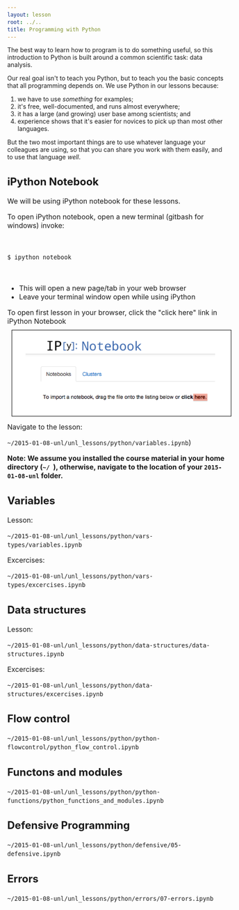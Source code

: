 ```yaml
---
layout: lesson
root: ../..
title: Programming with Python
---
```

The best way to learn how to program is to do something useful,
so this introduction to Python is built around a common scientific task:
data analysis.

Our real goal isn't to teach you Python,
but to teach you the basic concepts that all programming depends on.
We use Python in our lessons because:

1.  we have to use *something* for examples;
2.  it's free, well-documented, and runs almost everywhere;
3.  it has a large (and growing) user base among scientists; and
4.  experience shows that it's easier for novices to pick up than most other languages.

But the two most important things are
to use whatever language your colleagues are using,
so that you can share you work with them easily,
and to use that language *well*.

<div style="font-size:medium">
<h2>iPython Notebook</h2>
We will be using iPython notebook for these lessons.
<p>To open iPython notebook, open a new terminal (gitbash for windows) invoke:</p>
<br>
<p><code>$ ipython notebook</code></p>
<br>
<ul>
<li>This will open a new page/tab in your web browser</li>
<li>Leave your terminal window open while using iPython</li>
</ul>

To open first lesson in your browser, click the "click here" link in iPython Notebook <br>
<img src="ipython_link.png" style="border:1px solid black;width:600px;margin:10px" />
<br clear="all" />
Navigate to the lesson:
<p><code>~/2015-01-08-unl/unl_lessons/python/variables.ipynb</code>)</p>

<b>Note: We assume you installed the course material in your home directory (<code>~/ </code>),
otherwise, navigate to the location of your <code>2015-01-08-unl</code> folder.</b>

<h2>Variables</h2>
Lesson:
<p><code>~/2015-01-08-unl/unl_lessons/python/vars-types/variables.ipynb</code></p>
Excercises:
<p><code>~/2015-01-08-unl/unl_lessons/python/vars-types/excercises.ipynb </code></p>

<h2>Data structures</h2>
Lesson:
<p><code>~/2015-01-08-unl/unl_lessons/python/data-structures/data-structures.ipynb</code></p>
Excercises:
<p><code>~/2015-01-08-unl/unl_lessons/python/data-structures/excercises.ipynb </code> </p>

<h2>Flow control</h2>
<p><code>~/2015-01-08-unl/unl_lessons/python/python-flowcontrol/python_flow_control.ipynb</code></p>

<h2>Functons and modules</h2>
<p><code>~/2015-01-08-unl/unl_lessons/python/python-functions/python_functions_and_modules.ipynb</code></p>

<h2>Defensive Programming</h2>
<p><code>~/2015-01-08-unl/unl_lessons/python/defensive/05-defensive.ipynb</code></p>

<h2>Errors</h2>
<p><code>~/2015-01-08-unl/unl_lessons/python/errors/07-errors.ipynb</code></p>

</div>

